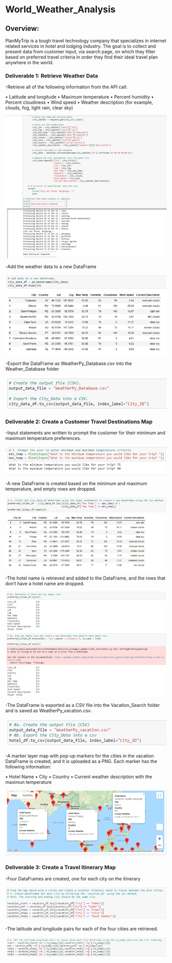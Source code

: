 # World_Weather_Analysis

## Overview:

PlanMyTrip is a tough travel technology company that specializes in internet related services in hotel and lodging industry. 
The goal is to collect and present data from customer input,  via search page, on which they filter based on preferred travel criteria in order they find their ideal travel plan anywhere in the world.  

### Deliverable 1: Retrieve Weather Data

-Retrieve all of the following information from the API call:

   •	Latitude and longitude
   •	Maximum temperature
   •	Percent humidity
   •	Percent cloudiness
   •	Wind speed
   •	Weather description (for example, clouds, fog, light rain, clear sky)


 ![Resources/Retrieve_information_from_API.png](https://github.com/OPahunang/World_Weather_Analysis/blob/main/Weather_Database/Resources/Retrieve_information_from_API.png)


-Add the weather data to a new DataFrame

   ![Add_weather_data_to_new_dataframe.png](https://github.com/OPahunang/World_Weather_Analysis/blob/main/Weather_Database/Resources/Add_weather_data_to_new_dataframe.png)


-Export the DataFrame as WeatherPy_Database.csv  into the Weather_Database folder

   ![Resources/Export_dataframe.png](https://github.com/OPahunang/World_Weather_Analysis/blob/main/Weather_Database/Resources/Export_dataframe.png)


### Deliverable 2: Create a Customer Travel Destinations Map

-Input statements are written to prompt the customer for their minimum and maximum temperature preferences.

   ![Input_Statement_min_max_temperature.png](https://github.com/OPahunang/World_Weather_Analysis/blob/main/Vacation_Search/Resources/Input_Statement_min_max_temperature.png)


-A new DataFrame is created based on the minimum and maximum temperature, and empty rows are dropped.

   ![DataFrame_created_min_max_temperature.png](https://github.com/OPahunang/World_Weather_Analysis/blob/main/Vacation_Search/Resources/DataFrame_created_min_max_temperature.png)


-The hotel name is retrieved and added to the DataFrame, and the rows that don’t have a hotel name are dropped.

   ![Hotel_name_retrieved_and_drop_hotel_without_name.png](https://github.com/OPahunang/World_Weather_Analysis/blob/main/Vacation_Search/Resources/Hotel_name_retrieved_and_drop_hotel_without_name.png)


-The DataFrame is exported as a CSV file into the Vacation_Search folder and is saved as WeatherPy_vacation.csv. 

   ![Dataframe_exported_as_CSV.png](https://github.com/OPahunang/World_Weather_Analysis/blob/main/Vacation_Search/Resources/Dataframe_exported_as_CSV.png)


-A marker layer map with pop-up markers for the cities in the vacation DataFrame is created, and it is uploaded as a PNG. Each marker has the following information: 
   
   •	Hotel Name
   •	City
   •	Country
   •	Current weather description with the maximun temperature
   
   ![Resources/Map_marker_layer.png](https://github.com/OPahunang/World_Weather_Analysis/blob/main/Vacation_Search/Resources/Map_marker_layer.png)


### Deliverable 3: Create a Travel Itinerary Map

-Four DataFrames are created, one for each city on the itinerary

![Four_Dataframes_each_city.png](https://github.com/OPahunang/World_Weather_Analysis/blob/main/Vacation_Itinerary/Resources/Four_Dataframes_each_city.png)

-The latitude and longitude pairs for each of the four cities are retrieved.

![Lat_Lng_for_each_city.png](https://github.com/OPahunang/World_Weather_Analysis/blob/main/Vacation_Itinerary/Resources/Lat_Lng_for_each_city.png)





